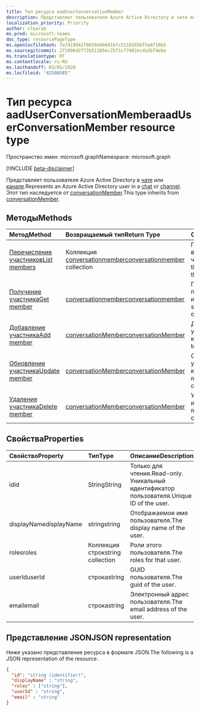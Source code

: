 ```yaml
---
title: Тип ресурса aadUserConversationMember
description: Представляет пользователя Azure Active Directory в чате или канале.
localization_priority: Priority
author: clearab
ms.prod: microsoft-teams
doc_type: resourcePageType
ms.openlocfilehash: 7a7419942f0639d4b8416fc5118165bf5e8f16b5
ms.sourcegitcommit: 272996d2772b51105ec25f1cf7482ecda3b74ebe
ms.translationtype: HT
ms.contentlocale: ru-RU
ms.lasthandoff: 03/05/2020
ms.locfileid: "42508585"
---
```

# <a name="aaduserconversationmember-resource-type"></a><span data-ttu-id="0872e-103">Тип ресурса aadUserConversationMember</span><span class="sxs-lookup"><span data-stu-id="0872e-103">aadUserConversationMember resource type</span></span>

<span data-ttu-id="0872e-104">Пространство имен: microsoft.graph</span><span class="sxs-lookup"><span data-stu-id="0872e-104">Namespace: microsoft.graph</span></span>

[!INCLUDE [beta-disclaimer](../../includes/beta-disclaimer.md)]

<span data-ttu-id="0872e-105">Представляет пользователя Azure Active Directory в [чате](chat.md) или [канале](channel.md).</span><span class="sxs-lookup"><span data-stu-id="0872e-105">Represents an Azure Active Directory user in a [chat](chat.md) or [channel](channel.md).</span></span> <span data-ttu-id="0872e-106">Этот тип наследуется от [conversationMember](conversationmember.md).</span><span class="sxs-lookup"><span data-stu-id="0872e-106">This type inherits from [conversationMember](conversationmember.md).</span></span>

## <a name="methods"></a><span data-ttu-id="0872e-107">Методы</span><span class="sxs-lookup"><span data-stu-id="0872e-107">Methods</span></span>

| <span data-ttu-id="0872e-108">Метод</span><span class="sxs-lookup"><span data-stu-id="0872e-108">Method</span></span>       | <span data-ttu-id="0872e-109">Возвращаемый тип</span><span class="sxs-lookup"><span data-stu-id="0872e-109">Return Type</span></span>  |<span data-ttu-id="0872e-110">Описание</span><span class="sxs-lookup"><span data-stu-id="0872e-110">Description</span></span>|
|:---------------|:--------|:----------|
|[<span data-ttu-id="0872e-111">Перечисление участников</span><span class="sxs-lookup"><span data-stu-id="0872e-111">List members</span></span>](../api/conversationmember-list.md) | <span data-ttu-id="0872e-112">Коллекция [conversationmember](conversationmember.md)</span><span class="sxs-lookup"><span data-stu-id="0872e-112">[conversationmember](conversationmember.md) collection</span></span> | <span data-ttu-id="0872e-113">Получение списка всех пользователей в чате или канале.</span><span class="sxs-lookup"><span data-stu-id="0872e-113">Get the list of all users in the chat or channel.</span></span>|
|[<span data-ttu-id="0872e-114">Получение участника</span><span class="sxs-lookup"><span data-stu-id="0872e-114">Get member</span></span>](../api/conversationmember-get.md) | [<span data-ttu-id="0872e-115">conversationmember</span><span class="sxs-lookup"><span data-stu-id="0872e-115">conversationmember</span></span>](conversationmember.md) | <span data-ttu-id="0872e-116">Получение одного пользователя в чате или канале.</span><span class="sxs-lookup"><span data-stu-id="0872e-116">Get a single user in the chat or channel.</span></span>|
|[<span data-ttu-id="0872e-117">Добавление участника</span><span class="sxs-lookup"><span data-stu-id="0872e-117">Add member</span></span>](../api/conversationmember-add.md) | [<span data-ttu-id="0872e-118">conversationMember</span><span class="sxs-lookup"><span data-stu-id="0872e-118">conversationMember</span></span>](conversationmember.md)| <span data-ttu-id="0872e-119">Добавление участника в канал.</span><span class="sxs-lookup"><span data-stu-id="0872e-119">Add a member to a channel.</span></span>|
|[<span data-ttu-id="0872e-120">Обновление участника</span><span class="sxs-lookup"><span data-stu-id="0872e-120">Update member</span></span>](../api/conversationmember-update.md) | [<span data-ttu-id="0872e-121">conversationMember</span><span class="sxs-lookup"><span data-stu-id="0872e-121">conversationMember</span></span>](conversationmember.md)| <span data-ttu-id="0872e-122">Обновление участника в канале.</span><span class="sxs-lookup"><span data-stu-id="0872e-122">Update a member in the channel.</span></span>|
|[<span data-ttu-id="0872e-123">Удаление участника</span><span class="sxs-lookup"><span data-stu-id="0872e-123">Delete member</span></span>](../api/conversationmember-delete.md) | [<span data-ttu-id="0872e-124">conversationMember</span><span class="sxs-lookup"><span data-stu-id="0872e-124">conversationMember</span></span>](conversationmember.md)| <span data-ttu-id="0872e-125">Удаление участника из канала.</span><span class="sxs-lookup"><span data-stu-id="0872e-125">Delete a member from the channel.</span></span>|

## <a name="properties"></a><span data-ttu-id="0872e-126">Свойства</span><span class="sxs-lookup"><span data-stu-id="0872e-126">Properties</span></span>

| <span data-ttu-id="0872e-127">Свойство</span><span class="sxs-lookup"><span data-stu-id="0872e-127">Property</span></span>   | <span data-ttu-id="0872e-128">Тип</span><span class="sxs-lookup"><span data-stu-id="0872e-128">Type</span></span> |<span data-ttu-id="0872e-129">Описание</span><span class="sxs-lookup"><span data-stu-id="0872e-129">Description</span></span>|
|:---------------|:--------|:----------|
|<span data-ttu-id="0872e-130">id</span><span class="sxs-lookup"><span data-stu-id="0872e-130">id</span></span>|<span data-ttu-id="0872e-131">String</span><span class="sxs-lookup"><span data-stu-id="0872e-131">String</span></span>| <span data-ttu-id="0872e-132">Только для чтения.</span><span class="sxs-lookup"><span data-stu-id="0872e-132">Read-only.</span></span> <span data-ttu-id="0872e-133">Уникальный идентификатор пользователя.</span><span class="sxs-lookup"><span data-stu-id="0872e-133">Unique ID of the user.</span></span>|
|<span data-ttu-id="0872e-134">displayName</span><span class="sxs-lookup"><span data-stu-id="0872e-134">displayName</span></span>| <span data-ttu-id="0872e-135">string</span><span class="sxs-lookup"><span data-stu-id="0872e-135">string</span></span> | <span data-ttu-id="0872e-136">Отображаемое имя пользователя.</span><span class="sxs-lookup"><span data-stu-id="0872e-136">The display name of the user.</span></span> |
|<span data-ttu-id="0872e-137">roles</span><span class="sxs-lookup"><span data-stu-id="0872e-137">roles</span></span>| <span data-ttu-id="0872e-138">Коллекция строк</span><span class="sxs-lookup"><span data-stu-id="0872e-138">string collection</span></span> | <span data-ttu-id="0872e-139">Роли этого пользователя.</span><span class="sxs-lookup"><span data-stu-id="0872e-139">The roles for that user.</span></span> |
|<span data-ttu-id="0872e-140">userId</span><span class="sxs-lookup"><span data-stu-id="0872e-140">userId</span></span>| <span data-ttu-id="0872e-141">строка</span><span class="sxs-lookup"><span data-stu-id="0872e-141">string</span></span> | <span data-ttu-id="0872e-142">GUID пользователя.</span><span class="sxs-lookup"><span data-stu-id="0872e-142">The guid of the user.</span></span> |
|<span data-ttu-id="0872e-143">email</span><span class="sxs-lookup"><span data-stu-id="0872e-143">email</span></span>| <span data-ttu-id="0872e-144">строка</span><span class="sxs-lookup"><span data-stu-id="0872e-144">string</span></span>  | <span data-ttu-id="0872e-145">Электронный адрес пользователя.</span><span class="sxs-lookup"><span data-stu-id="0872e-145">The email address of the user.</span></span> |

## <a name="json-representation"></a><span data-ttu-id="0872e-146">Представление JSON</span><span class="sxs-lookup"><span data-stu-id="0872e-146">JSON representation</span></span>

<span data-ttu-id="0872e-147">Ниже указано представление ресурса в формате JSON.</span><span class="sxs-lookup"><span data-stu-id="0872e-147">The following is a JSON representation of the resource.</span></span>

<!-- {
  "blockType": "resource",
  "baseType": "microsoft.graph.entity",
  "@odata.type": "microsoft.graph.aadUserConversationMember"
}-->

```json
{
  "id": "string (identifier)",
  "displayName" : "string",
  "roles" : ["string"],
  "userId" : "string",
  "email" : "string"
}

```

<!-- uuid: 8fcb5dbc-d5aa-4681-8e31-b001d5168d79
2015-10-25 14:57:30 UTC -->
<!--
{
  "type": "#page.annotation",
  "description": "aadUserConversationMember",
  "keywords": "",
  "section": "documentation",
  "tocPath": "",
  "suppressions": []
}
-->

